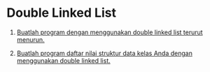 # Double Linked List
1. [Buatlah program dengan menggunakan double linked list terurut menurun.](praktikum5-1.c)

2. [Buatlah program daftar nilai struktur data kelas Anda dengan menggunakan double linked list.](praktikum5-2.c)
